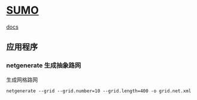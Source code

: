 # [SUMO](https://sumo.dlr.de/)

[docs](https://sumo.dlr.de/docs/index.html)

## 应用程序

### netgenerate 生成抽象路网

生成网格路网

```shell
netgenerate --grid --grid.number=10 --grid.length=400 -o grid.net.xml
```
